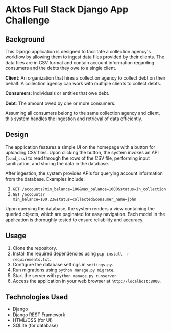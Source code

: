 # Aktos Full Stack Django App Challenge

## Background

This Django application is designed to facilitate a collection agency's workflow by allowing them to ingest data files provided by their clients. The data files are in CSV format and contain account information regarding consumers and the debts they owe to a single client.

**Client**: An organization that hires a collection agency to collect debt on their behalf. A collection agency can work with multiple clients to collect debts.

**Consumers**: Individuals or entities that owe debt.

**Debt**: The amount owed by one or more consumers.

Assuming all consumers belong to the same collection agency and client, this system handles the ingestion and retrieval of data efficiently.

## Design

The application features a simple UI on the homepage with a button for uploading CSV files. Upon clicking the button, the system invokes an API (`load_csv`) to read through the rows of the CSV file, performing input sanitization, and storing the data in the database. 

After ingestion, the system provides APIs for querying account information from the database. Examples include:

1. `GET /accounts?min_balance=100&max_balance=1000&status=in_collection`
2. `GET /accounts?min_balance=100.23&status=collected&consumer_name=john`

Upon querying the database, the system renders a view containing the queried objects, which are paginated for easy navigation. Each model in the application is thoroughly tested to ensure reliability and accuracy.

## Usage

1. Clone the repository.
2. Install the required dependencies using `pip install -r requirements.txt`.
3. Configure the database settings in `settings.py`.
4. Run migrations using `python manage.py migrate`.
5. Start the server with `python manage.py runserver`.
6. Access the application in your web browser at `http://localhost:8000`.

## Technologies Used

- Django
- Django REST Framework
- HTML/CSS (for UI)
- SQLite (for database)
